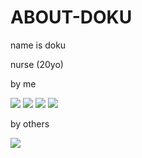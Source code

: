 # ABOUT-DOKU

name is doku

nurse (20yo)

by me

![](https://i.ibb.co/C5B2njg/Untitled29-20240709071323.webp) ![](https://i.ibb.co/0MTDkxw/Screenshot-2024-07-30-204514.png) ![](https://i.ibb.co/p1TkWwh/Untitled33-20240710172609.webp) ![](https://i.ibb.co/JmpJztB/Screenshot-2024-07-07-223039.png)

by others

![](https://i.ibb.co/YZrqJm3/115-Sem-Titulo-20240730145225.webp)
